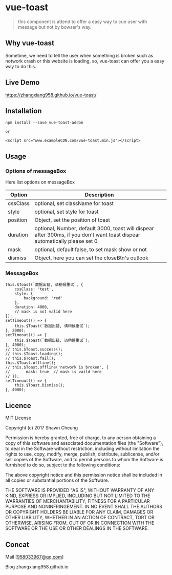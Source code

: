 # vue-toast

> this component is attend to offer a easy way to cue user with message but not by bowser's way.

## Why vue-toast
Sometime, we need to tell the user when something is broken such as notwork crash or this website is loading, so, vue-toast can offer you a easy way to 
do this.
## Live Demo

https://zhangxiang958.github.io/vue-toast/
## Installation
```
npm install --save vue-toast-addon

or

<script src="www.exampleCDN.com/vue-toast.min.js"></script>
```
## Usage
### Options of messageBox
Here list options on messageBox

| Option | Description |
| ----- | ----- |
| cssClass | optional, set className for toast |
| style | optional, set style for toast |
| position | Object, set the position of toast |
| duration | optional, Number, default 3000, toast will dispear after 300ms, if you don't want toast dispear automatically please set 0 |
| mask | optional, default false, to set mask show or not |
| dismiss | Object, here you can set the closeBtn's outlook |


### MessageBox
```
this.$Toast(`数据出错, 请稍候重试`, {
    cssClass: 'test',
    style: {
        background: 'red'
    },
    duration: 4000,
    // mask is not valid here
});
setTimeout(() => {
    this.$Toast(`数据出错, 请稍候重试`);
}, 2000);
setTimeout(() => {
    this.$Toast(`数据出错, 请稍候重试`);
}, 4000);
// this.$Toast.success();
// this.$Toast.loading();
// this.$Toast.fail();
this.$Toast.offline();
// this.$Toast.offline('network is broken', {
//       mask: true  // mask is vaild here
// });
setTimeout(() => {
    this.$Toast.Dismiss();
}, 4000);
```

## Licence
MIT License

Copyright (c) 2017 Shawn Cheung

Permission is hereby granted, free of charge, to any person obtaining a copy of this software and associated documentation files (the "Software"), to deal in the Software without restriction, including without limitation the rights to use, copy, modify, merge, publish, distribute, sublicense, and/or sell copies of the Software, and to permit persons to whom the Software is furnished to do so, subject to the following conditions:

The above copyright notice and this permission notice shall be included in all copies or substantial portions of the Software.

THE SOFTWARE IS PROVIDED "AS IS", WITHOUT WARRANTY OF ANY KIND, EXPRESS OR IMPLIED, INCLUDING BUT NOT LIMITED TO THE WARRANTIES OF MERCHANTABILITY, FITNESS FOR A PARTICULAR PURPOSE AND NONINFRINGEMENT. IN NO EVENT SHALL THE AUTHORS OR COPYRIGHT HOLDERS BE LIABLE FOR ANY CLAIM, DAMAGES OR OTHER LIABILITY, WHETHER IN AN ACTION OF CONTRACT, TORT OR OTHERWISE, ARISING FROM, OUT OF OR IN CONNECTION WITH THE SOFTWARE OR THE USE OR OTHER DEALINGS IN THE SOFTWARE.


## Concat
Mail [958033967@qq.com]

Blog zhangxiang958.github.io
